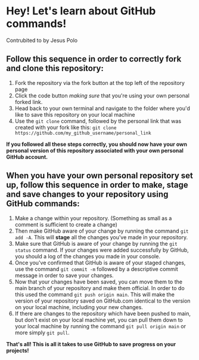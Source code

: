 # Hey! Let's learn about GitHub commands! 
Contrubited to by Jesus Polo
## Follow this sequence in order to correctly fork and clone this repository:

1. Fork the repository via the fork button at the top left of the repository page
2. Click the code button *making sure* that you're using your own personal forked link.
3. Head back to your own terminal and navigate to the folder where you'd like to save this repository on your local machine
4. Use the `git clone` command, followed by the personal link that was created with your fork like this: `git clone https://github.com/my_github_username/personal_link`

**If you followed all these steps correctly, you should now have your own personal version of this repository associated with your own personal GitHub account.**


## When you have your own personal repository set up, follow this sequence in order to make, stage and save changes to your repository using GitHub commands:

1. Make a change within your repository. (Something as small as a comment is sufficient to create a change)
2. Then make GitHub aware of your change by running the command `git add -A`. This will **stage** all the changes you've made in your repository.
3. Make sure that GitHub is aware of your change by running the `git status` command. If your changes were added successfully by GitHub, you should a log of the changes you made in your console. 
4. Once you've confirmed that GitHub is aware of your staged changes, use the command `git commit -m` followed by a descriptive commit message in order to save your changes.
5. Now that your changes have been saved, you can move them to the main branch of your repository and make them official. In order to do this used the command `git push origin main`. This will make the version of your repository saved on GitHub.com identical to the version on your local machine, including your new changes. 
6. If there are changes to the repository which have been pushed to main, but don't exist on your local machine yet, you can pull them down to your local machine by running the command `git pull origin main` or more simply `git pull`.

**That's all! This is all it takes to use GitHub to save progress on your projects!**

